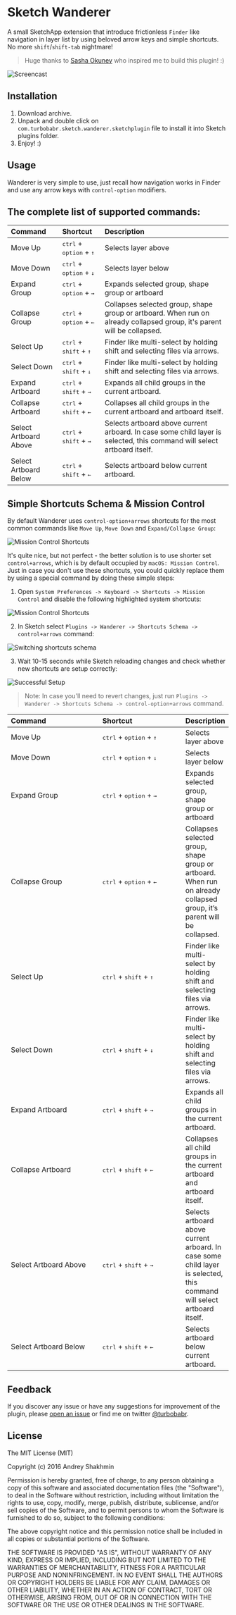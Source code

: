 # Sketch Wanderer

A small SketchApp extension that introduce frictionless `Finder` like navigation in layer list by using beloved arrow keys and simple shortcuts. No more `shift`/`shift-tab` nightmare! 

> Huge thanks to [Sasha Okunev](https://twitter.com/okunev) who inspired me to build this plugin! :)

![Screencast](https://github.com/turbobabr/sketch-wanderer/blob/master/docs/intro-screencast.gif?raw=true)

## Installation

1. Download  archive.
2. Unpack and double click on `com.turbobabr.sketch.wanderer.sketchplugin` file to install it into Sketch plugins folder.
3. Enjoy! :)

## Usage

Wanderer is very simple to use, just recall how navigation works in Finder and use any arrow keys with `control-option` modifiers.


## The complete list of supported commands:
| Command     | Shortcut | Description |
| :-------------  | :------------- | :---- |
| Move Up | <kbd>ctrl</kbd> + <kbd>option</kbd> + <kbd>↑</kbd> | Selects layer above |
| Move Down | <kbd>ctrl</kbd> + <kbd>option</kbd> + <kbd>↓</kbd> | Selects layer below |
| Expand Group    | <kbd>ctrl</kbd> + <kbd>option</kbd> + <kbd>→</kbd>   | Expands selected group, shape group or artboard |
| Collapse Group    | <kbd>ctrl</kbd> + <kbd>option</kbd> + <kbd>←</kbd>   | Collapses selected group, shape group or artboard. When run on already collapsed group, it's parent will be collapsed. |
| Select Up | <kbd>ctrl</kbd> + <kbd>shift</kbd> + <kbd>↑</kbd> | Finder like multi-select by holding shift and selecting files via arrows. |
| Select Down    | <kbd>ctrl</kbd> + <kbd>shift</kbd> + <kbd>↓</kbd>   | Finder like multi-select by holding shift and selecting files via arrows. |
| Expand Artboard    | <kbd>ctrl</kbd> + <kbd>shift</kbd> + <kbd>→</kbd>   | Expands all child groups in the current artboard. |
| Collapse Artboard    | <kbd>ctrl</kbd> + <kbd>shift</kbd> + <kbd>←</kbd>   | Collapses all child groups in the current artboard and artboard itself.  |
| Select Artboard Above    | <kbd>ctrl</kbd> + <kbd>shift</kbd> + <kbd>→</kbd>   | Selects artboard above current arboard. In case some child layer is selected, this command will select artboard itself.  |
| Select Artboard Below    | <kbd>ctrl</kbd> + <kbd>shift</kbd> + <kbd>←</kbd>   | Selects artboard below current artboard. |


## Simple Shortcuts Schema & Mission Control

By default Wanderer uses `control-option+arrows` shortcuts for the most common commands like `Move Up`, `Move Down` and `Expand/Collapse Group`: 

![Mission Control Shortcuts](https://github.com/turbobabr/sketch-wanderer/blob/master/docs/replacible-shortcuts.png?raw=true)

It's quite nice, but not perfect - the better solution is to use shorter set `control+arrows`, which is by default occupied by `macOS: Mission Control`. Just in case you don't use these shortcuts, you could quickly replace them by using a special command by doing these simple steps:

1. Open `System Preferences -> Keyboard -> Shortcuts -> Mission Control` and disable the following highlighted system shortcuts:

![Mission Control Shortcuts](https://github.com/turbobabr/sketch-wanderer/blob/master/docs/mission-control-shortcuts.png?raw=true)

2. In Sketch select `Plugins -> Wanderer -> Shortcuts Schema -> control+arrows` command:

![Switching shortcuts schema](https://github.com/turbobabr/sketch-wanderer/blob/master/docs/switching-shortcuts-schema.png?raw=true)

3. Wait 10-15 seconds while Sketch reloading changes and check whether new shortcuts are setup correctly:

![Successful Setup](https://github.com/turbobabr/sketch-wanderer/blob/master/docs/control-arrows-shortcuts.png?raw=true)

> Note: In case you'll need to revert changes, just run `Plugins -> Wanderer -> Shortcuts Schema -> control-option+arrows` command.

<table>
<thead>
<tr>
<th style="text-align:left">Command</th>
<th style="text-align:left">Shortcut</th>
<th style="text-align:left">Description</th>
</tr>
</thead>
<tbody>
<tr>
<td style="text-align:left" width="200">Move Up</td>
<td style="text-align:left" width="180"><kbd>ctrl</kbd> + <kbd>option</kbd> + <kbd>↑</kbd></td>
<td style="text-align:left">Selects layer above</td>
</tr>
<tr>
<td style="text-align:left">Move Down</td>
<td style="text-align:left"><kbd>ctrl</kbd> + <kbd>option</kbd> + <kbd>↓</kbd></td>
<td style="text-align:left">Selects layer below</td>
</tr>
<tr>
<td style="text-align:left">Expand Group</td>
<td style="text-align:left"><kbd>ctrl</kbd> + <kbd>option</kbd> + <kbd>→</kbd></td>
<td style="text-align:left">Expands selected group, shape group or artboard</td>
</tr>
<tr>
<td style="text-align:left">Collapse Group</td>
<td style="text-align:left"><kbd>ctrl</kbd> + <kbd>option</kbd> + <kbd>←</kbd></td>
<td style="text-align:left">Collapses selected group, shape group or artboard. When run on already collapsed group, it’s parent will be collapsed.</td>
</tr>
<tr>
<td style="text-align:left">Select Up</td>
<td style="text-align:left"><kbd>ctrl</kbd> + <kbd>shift</kbd> + <kbd>↑</kbd></td>
<td style="text-align:left">Finder like multi-select by holding shift and selecting files via arrows.</td>
</tr>
<tr>
<td style="text-align:left">Select Down</td>
<td style="text-align:left"><kbd>ctrl</kbd> + <kbd>shift</kbd> + <kbd>↓</kbd></td>
<td style="text-align:left">Finder like multi-select by holding shift and selecting files via arrows.</td>
</tr>
<tr>
<td style="text-align:left">Expand Artboard</td>
<td style="text-align:left"><kbd>ctrl</kbd> + <kbd>shift</kbd> + <kbd>→</kbd></td>
<td style="text-align:left">Expands all child groups in the current artboard.</td>
</tr>
<tr>
<td style="text-align:left">Collapse Artboard</td>
<td style="text-align:left"><kbd>ctrl</kbd> + <kbd>shift</kbd> + <kbd>←</kbd></td>
<td style="text-align:left">Collapses all child groups in the current artboard and artboard itself.</td>
</tr>
<tr>
<td style="text-align:left">Select Artboard Above</td>
<td style="text-align:left"><kbd>ctrl</kbd> + <kbd>shift</kbd> + <kbd>→</kbd></td>
<td style="text-align:left">Selects artboard above current arboard. In case some child layer is selected, this command will select artboard itself.</td>
</tr>
<tr>
<td style="text-align:left">Select Artboard Below</td>
<td style="text-align:left"><kbd>ctrl</kbd> + <kbd>shift</kbd> + <kbd>←</kbd></td>
<td style="text-align:left">Selects artboard below current artboard.</td>
</tr>
</tbody>
</table>
 

## Feedback

If you discover any issue or have any suggestions for improvement of the plugin, please [open an issue](https://github.com/turbobabr/sketch-wanderer/issues) or find me on twitter [@turbobabr](http://twitter.com/turbobabr).

## License

The MIT License (MIT)

Copyright (c) 2016 Andrey Shakhmin

Permission is hereby granted, free of charge, to any person obtaining a copy of this software and associated documentation files (the "Software"), to deal in the Software without restriction, including without limitation the rights to use, copy, modify, merge, publish, distribute, sublicense, and/or sell copies of the Software, and to permit persons to whom the Software is furnished to do so, subject to the following conditions:

The above copyright notice and this permission notice shall be included in all copies or substantial portions of the Software.

THE SOFTWARE IS PROVIDED "AS IS", WITHOUT WARRANTY OF ANY KIND, EXPRESS OR IMPLIED, INCLUDING BUT NOT LIMITED TO THE WARRANTIES OF MERCHANTABILITY, FITNESS FOR A PARTICULAR PURPOSE AND NONINFRINGEMENT. IN NO EVENT SHALL THE AUTHORS OR COPYRIGHT HOLDERS BE LIABLE FOR ANY CLAIM, DAMAGES OR OTHER LIABILITY, WHETHER IN AN ACTION OF CONTRACT, TORT OR OTHERWISE, ARISING FROM, OUT OF OR IN CONNECTION WITH THE SOFTWARE OR THE USE OR OTHER DEALINGS IN THE SOFTWARE.